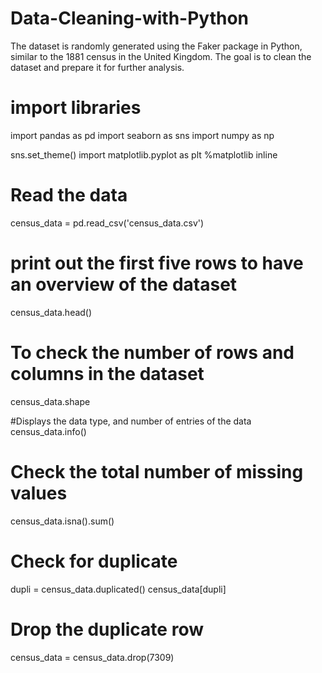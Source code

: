 # Data-Cleaning-with-Python
The dataset is randomly generated using the Faker package in Python, similar to the 1881 census in the United Kingdom. The goal is to clean the dataset and prepare it for further analysis.

# import libraries
import pandas as pd
import seaborn as sns
import numpy as np

sns.set_theme()
import matplotlib.pyplot as plt
%matplotlib inline

# Read the data
census_data = pd.read_csv('census_data.csv')

# print out the first five rows to have an overview of the dataset
census_data.head()

# To check the number of rows and columns in the dataset
census_data.shape

#Displays the data type, and number of entries of the data
census_data.info()

# Check the total number of missing values
census_data.isna().sum()

# Check for duplicate
dupli = census_data.duplicated()
census_data[dupli]

# Drop the duplicate row
census_data = census_data.drop(7309)
